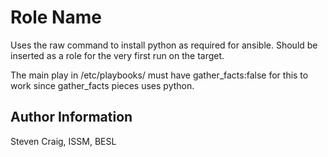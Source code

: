 Role Name
=========

Uses the raw command to install python as required for ansible. Should be inserted as a role for the very first run on the target.

The main play in /etc/playbooks/ must have gather_facts:false for this to work since gather_facts pieces uses python.

Author Information
------------------

Steven Craig, ISSM, BESL

